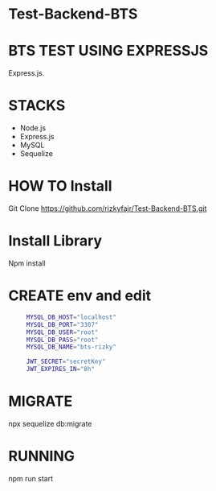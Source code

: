 # Test-Backend-BTS

# BTS TEST USING EXPRESSJS
Express.js.

# STACKS

- Node.js 
- Express.js 
- MySQL 
- Sequelize

# HOW TO Install
Git Clone https://github.com/rizkyfajr/Test-Backend-BTS.git

# Install Library
Npm install

# CREATE env and edit
 ```bash
      MYSQL_DB_HOST="localhost"
      MYSQL_DB_PORT="3307"
      MYSQL_DB_USER="root"
      MYSQL_DB_PASS="root"
      MYSQL_DB_NAME="bts-rizky"

      JWT_SECRET="secretKey"
      JWT_EXPIRES_IN="8h"
 ```

# MIGRATE
npx sequelize db:migrate


# RUNNING
npm run start
